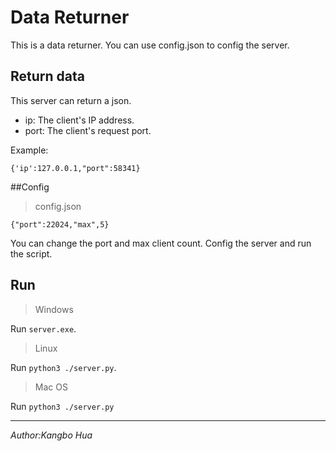 # Data Returner
This is a data returner. You can use config.json to config the server.

## Return data

This server can return a json.

- ip: The client's IP address.
- port: The client's request port.

Example:

`{'ip':127.0.0.1,"port":58341}`

##Config

> config.json

`{"port":22024,"max",5}`

You can change the port and max client count. Config the server and run the script.

## Run

> Windows

Run `server.exe`.

> Linux

Run `python3 ./server.py`.

> Mac OS

Run `python3 ./server.py`

---
_Author:Kangbo Hua_
